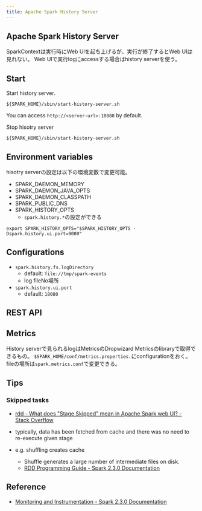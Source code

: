 ```yaml
---
title: Apache Spark History Server
---
```


## Apache Spark History Server
SparkContextは実行時にWeb UIを起ち上げるが、実行が終了するとWeb UIは見れない。
Web UIで実行logにaccessする場合はhistory serverを使う。

## Start
Start history server.

```
${SPARK_HOME}/sbin/start-history-server.sh
```

You can access `http://<server-url>:18080` by default.

Stop hisotry server

```
${SPARK_HOME}/sbin/start-history-server.sh
```

## Environment variables
hisotry serverの設定は以下の環境変数で変更可能。

* SPARK_DAEMON_MEMORY
* SPARK_DAEMON_JAVA_OPTS
* SPARK_DAEMON_CLASSPATH
* SPARK_PUBLIC_DNS
* SPARK_HISTORY_OPTS
    * `spark.history.*`の設定ができる

```
export SPARK_HISTORY_OPTS="$SPARK_HISTORY_OPTS -Dspark.history.ui.port=9000"
```

## Configurations
* `spark.history.fs.logDirectory`
    * default: `file://tmp/spark-events`
    * log fileNo場所
* `spark.history.ui.port`
    * default: `18080`


## REST API


## Metrics
History serverで見られるlogはMetricsのDropwizard Metricsのlibraryで取得できるもの。
`$SPARK_HOME/conf/metrics.properties.`にconfigurationをおく。
fileの場所は`spark.metrics.conf`で変更できる。

## Tips

### Skipped tasks
* [rdd - What does "Stage Skipped" mean in Apache Spark web UI? - Stack Overflow](https://stackoverflow.com/questions/34580662/what-does-stage-skipped-mean-in-apache-spark-web-ui)

* typically, data has been fetched from cache and there was no need to re-execute given stage
* e.g. shuffling creates cache
    * Shuffle generates a large number of intermediate files on disk.
    * [RDD Programming Guide - Spark 2.3.0 Documentation](https://spark.apache.org/docs/2.3.0/rdd-programming-guide.html#shuffle-operations)

## Reference
* [Monitoring and Instrumentation - Spark 2.3.0 Documentation](https://spark.apache.org/docs/latest/monitoring.html)
